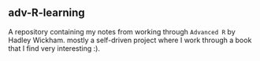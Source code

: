 ## adv-R-learning

A repository containing my notes from working through `Advanced R` by Hadley Wickham. mostly a self-driven project where I work through a book that I find very interesting :).
